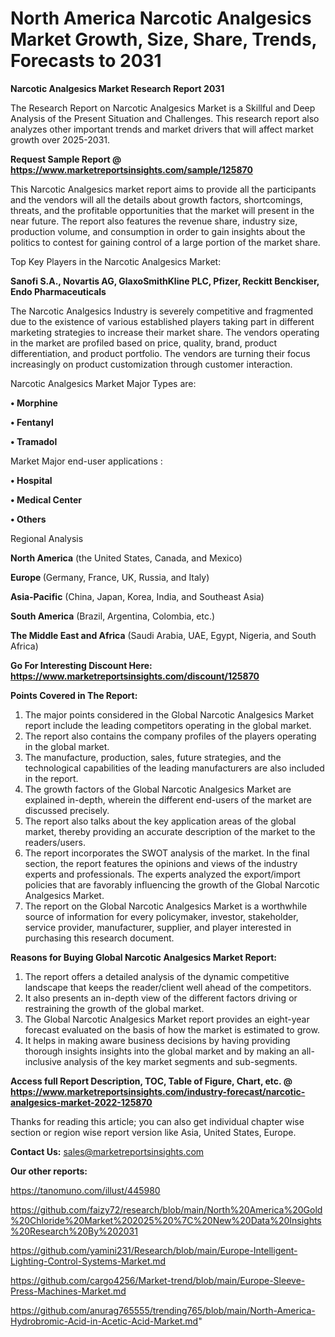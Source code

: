# North America Narcotic Analgesics Market Growth, Size, Share, Trends, Forecasts to 2031

<strong>Narcotic Analgesics Market Research Report 2031</strong>

The Research Report on Narcotic Analgesics Market is a Skillful and Deep Analysis of the Present Situation and Challenges. This research report also analyzes other important trends and market drivers that will affect market growth over 2025-2031.

<strong>Request Sample Report @ <a href=https://www.marketreportsinsights.com/sample/125870>https://www.marketreportsinsights.com/sample/125870</a></strong>

This Narcotic Analgesics market report aims to provide all the participants and the vendors will all the details about growth factors, shortcomings, threats, and the profitable opportunities that the market will present in the near future. The report also features the revenue share, industry size, production volume, and consumption in order to gain insights about the politics to contest for gaining control of a large portion of the market share.

Top Key Players in the Narcotic Analgesics Market:

<strong>Sanofi S.A., Novartis AG, GlaxoSmithKline PLC, Pfizer, Reckitt Benckiser, Endo Pharmaceuticals</strong>

The Narcotic Analgesics Industry is severely competitive and fragmented due to the existence of various established players taking part in different marketing strategies to increase their market share. The vendors operating in the market are profiled based on price, quality, brand, product differentiation, and product portfolio. The vendors are turning their focus increasingly on product customization through customer interaction.

Narcotic Analgesics Market Major Types are:

<strong>• Morphine

• Fentanyl

• Tramadol</strong>

Market Major end-user applications :

<strong>• Hospital

• Medical Center

• Others</strong>

Regional Analysis

</u><strong><b>North America</b></strong> (the United States, Canada, and Mexico)

<strong><b>Europe </b></strong>(Germany, France, UK, Russia, and Italy)

<strong><b>Asia-Pacific</b></strong> (China, Japan, Korea, India, and Southeast Asia)

<strong><b>South America</b></strong> (Brazil, Argentina, Colombia, etc.)

<strong><b>The Middle East and Africa</b></strong> (Saudi Arabia, UAE, Egypt, Nigeria, and South Africa)

<strong>Go For Interesting Discount Here: <a href=https://www.marketreportsinsights.com/discount/125870>https://www.marketreportsinsights.com/discount/125870</a></strong>

<strong>Points Covered in The Report:</strong>
<ol>
  <li>The major points considered in the Global Narcotic Analgesics Market report include the leading competitors operating in the global market.</li>
  <li>The report also contains the company profiles of the players operating in the global market.</li>
  <li>The manufacture, production, sales, future strategies, and the technological capabilities of the leading manufacturers are also included in the report.</li>
  <li>The growth factors of the Global Narcotic Analgesics Market are explained in-depth, wherein the different end-users of the market are discussed precisely.</li>
  <li>The report also talks about the key application areas of the global market, thereby providing an accurate description of the market to the readers/users.</li>
  <li>The report incorporates the SWOT analysis of the market. In the final section, the report features the opinions and views of the industry experts and professionals. The experts analyzed the export/import policies that are favorably influencing the growth of the Global Narcotic Analgesics Market.</li>
  <li>The report on the Global Narcotic Analgesics Market is a worthwhile source of information for every policymaker, investor, stakeholder, service provider, manufacturer, supplier, and player interested in purchasing this research document.</li>
</ol>
<strong>Reasons for Buying Global Narcotic Analgesics Market Report:</strong>

<ol>
  <li>The report offers a detailed analysis of the dynamic competitive landscape that keeps the reader/client well ahead of the competitors.</li>
  <li>It also presents an in-depth view of the different factors driving or restraining the growth of the global market.</li>
  <li>The Global Narcotic Analgesics Market report provides an eight-year forecast evaluated on the basis of how the market is estimated to grow.</li>
  <li>It helps in making aware business decisions by having providing thorough insights insights into the global market and by making an all-inclusive analysis of the key market segments and sub-segments.</li>
</ol>
<strong>Access full Report Description, TOC, Table of Figure, Chart, etc. @ <a href=https://www.marketreportsinsights.com/industry-forecast/narcotic-analgesics-market-2022-125870>https://www.marketreportsinsights.com/industry-forecast/narcotic-analgesics-market-2022-125870</a></strong>


Thanks for reading this article; you can also get individual chapter wise section or region wise report version like Asia, United States, Europe.

<strong>Contact Us:</strong>
sales@marketreportsinsights.com

<strong>Our other reports:</strong>

<a href=https://tanomuno.com/illust/445980>https://tanomuno.com/illust/445980</a>

<a href=https://github.com/faizy72/research/blob/main/North%20America%20Gold%20Chloride%20Market%202025%20%7C%20New%20Data%20Insights%20Research%20By%202031>https://github.com/faizy72/research/blob/main/North%20America%20Gold%20Chloride%20Market%202025%20%7C%20New%20Data%20Insights%20Research%20By%202031</a>

<a href=https://github.com/yamini231/Research/blob/main/Europe-Intelligent-Lighting-Control-Systems-Market.md>https://github.com/yamini231/Research/blob/main/Europe-Intelligent-Lighting-Control-Systems-Market.md</a>

<a href=https://github.com/cargo4256/Market-trend/blob/main/Europe-Sleeve-Press-Machines-Market.md>https://github.com/cargo4256/Market-trend/blob/main/Europe-Sleeve-Press-Machines-Market.md</a>

<a href=https://github.com/anurag765555/trending765/blob/main/North-America-Hydrobromic-Acid-in-Acetic-Acid-Market.md>https://github.com/anurag765555/trending765/blob/main/North-America-Hydrobromic-Acid-in-Acetic-Acid-Market.md</a>"
